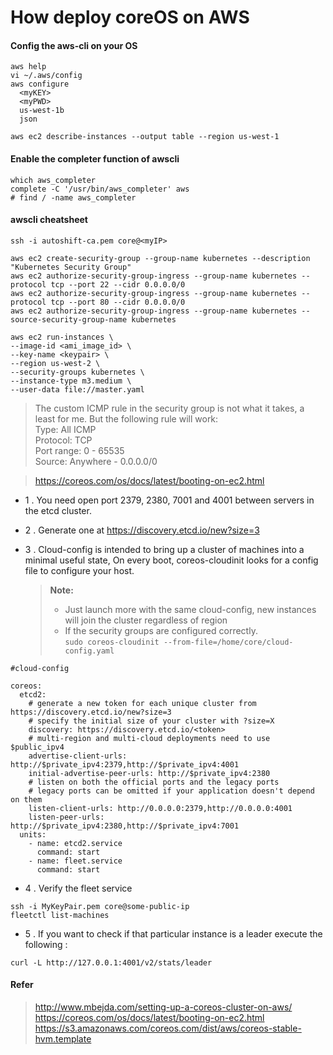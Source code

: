 # How deploy coreOS on AWS
#### Config the aws-cli on your OS
```
aws help
vi ~/.aws/config
aws configure
  <myKEY>
  <myPWD>
  us-west-1b
  json
```
```
aws ec2 describe-instances --output table --region us-west-1
```
#### Enable the completer function of awscli
```
which aws_completer
complete -C '/usr/bin/aws_completer' aws
# find / -name aws_completer
```

#### awscli cheatsheet
```
ssh -i autoshift-ca.pem core@<myIP>

aws ec2 create-security-group --group-name kubernetes --description "Kubernetes Security Group"
aws ec2 authorize-security-group-ingress --group-name kubernetes --protocol tcp --port 22 --cidr 0.0.0.0/0
aws ec2 authorize-security-group-ingress --group-name kubernetes --protocol tcp --port 80 --cidr 0.0.0.0/0
aws ec2 authorize-security-group-ingress --group-name kubernetes --source-security-group-name kubernetes

aws ec2 run-instances \
--image-id <ami_image_id> \
--key-name <keypair> \
--region us-west-2 \
--security-groups kubernetes \
--instance-type m3.medium \
--user-data file://master.yaml

```

>The custom ICMP rule in the security group is not what it takes, a least for me.   But the following rule will work:  
    Type: All ICMP   
    Protocol: TCP  
    Port range: 0 - 65535  
    Source: Anywhere - 0.0.0.0/0  

> https://coreos.com/os/docs/latest/booting-on-ec2.html

- 1 .	You need open port 2379, 2380, 7001 and 4001 between servers in the etcd cluster. 
- 2 .	Generate one at https://discovery.etcd.io/new?size=3
- 3 . 	Cloud-config is intended to bring up a cluster of machines into a minimal useful state,	On every boot, coreos-cloudinit looks for a config file to configure your host.   

    >  **Note:**   
    > - Just launch more with the same cloud-config, new instances will join the cluster regardless of region 
    > - If the security groups are configured correctly.    
        ```
            sudo coreos-cloudinit --from-file=/home/core/cloud-config.yaml  
        ```
```
#cloud-config
    
coreos:
  etcd2:
    # generate a new token for each unique cluster from https://discovery.etcd.io/new?size=3
    # specify the initial size of your cluster with ?size=X
    discovery: https://discovery.etcd.io/<token>
    # multi-region and multi-cloud deployments need to use $public_ipv4
    advertise-client-urls: http://$private_ipv4:2379,http://$private_ipv4:4001
    initial-advertise-peer-urls: http://$private_ipv4:2380
    # listen on both the official ports and the legacy ports
    # legacy ports can be omitted if your application doesn't depend on them
    listen-client-urls: http://0.0.0.0:2379,http://0.0.0.0:4001
    listen-peer-urls: http://$private_ipv4:2380,http://$private_ipv4:7001
  units:
    - name: etcd2.service
      command: start
    - name: fleet.service
      command: start
```

- 4 .  Verify the fleet service
```
ssh -i MyKeyPair.pem core@some-public-ip  
fleetctl list-machines  
```
- 5 . If you want to check if that particular instance is a leader execute the following :
```
curl -L http://127.0.0.1:4001/v2/stats/leader  
```
#### Refer

> http://www.mbejda.com/setting-up-a-coreos-cluster-on-aws/  
> https://coreos.com/os/docs/latest/booting-on-ec2.html  
>  https://s3.amazonaws.com/coreos.com/dist/aws/coreos-stable-hvm.template  

